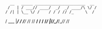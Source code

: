       __   _____ ______________________  __
     /   | / ___// ____/  _/  _/ ____/\ \/ /
    / /| | \__ \/ /    / / / // /_     \  /
   / ___ |___/ / /____/ /_/ // __/     / /
  /_/  |_/____/\____/___/___/_/       /_/